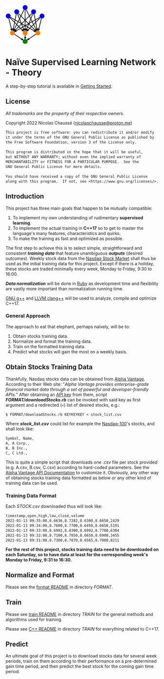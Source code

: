 ![Supervised Learning Logo](logoDigraph.png)

# Naïve Supervised Learning Network - Theory

A step-by-step tutorial is available in [Getting Started](GETTING_STARTED.md).

## License

*All trademarks are the property of their respective owners.*

Copyright 2022 Nicolas Chaussé (nicolaschausse@proton.me)

    This project is free software: you can redistribute it and/or modify
    it under the terms of the GNU General Public License as published by
    the Free Software Foundation, version 3 of the License only.

    This program is distributed in the hope that it will be useful,
    but WITHOUT ANY WARRANTY; without even the implied warranty of
    MERCHANTABILITY or FITNESS FOR A PARTICULAR PURPOSE.  See the
    GNU General Public License for more details.

    You should have received a copy of the GNU General Public License
    along with this program.  If not, see <https://www.gnu.org/licenses/>.

## Introduction

This project has three main goals that happen to be mutually compatible:

1. To implement my own understanding of rudimentary **supervised learning**.
1. To implement the actual training in **C++17** so to get to master the language's many features, characteristics and quirks.
1. To make the training as fast and optimized as possible.

The first step to achieve this is to select simple, straightforward and consistent ***training data*** that feature unambiguous ***outputs*** (desired outcomes). Weekly stock data from the [Nasdaq Stock Market](https://www.nasdaq.com/) shall thus be used as the initial training data for this project. Except if there is a holiday, these stocks are traded minimally every week, Monday to Friday, 9:30 to 16:00. 

***Data normalization*** will be done in [Ruby](https://www.ruby-lang.org) as development time and flexibility are vastly more important than normalization running time.

[GNU g++](https://gcc.gnu.org) and [LLVM clang++](https://clang.llvm.org) will be used to analyze, compile and optimize C++17.

### General Approach

The approach to eat that elephant, perhaps naïvely, will be to:

1. Obtain stocks training data.
1. Normalize and format the training data.
1. Train on the formatted training data.
1. Predict what stocks will gain the most on a weekly basis.

## Obtain Stocks Training Data

Thankfully, Nasdaq stocks data can be obtained from [Alpha Vantage](https://www.alphavantage.co). According to their Web site: "*Alpha Vantage provides enterprise-grade financial market data through a set of powerful and developer-friendly APIs.*" After obtaining an [API key](https://www.alphavantage.co/support) from them, script ***FORMAT/downloadStocks.rb*** can be invoked with said key as first argument and a redirected (`<`) list of desired stocks, e.g.:

```
$ FORMAT/downloadStocks.rb KEYKEYKEY < stock_list.csv
```

Where ***stock_list.csv*** could list for example the [Nasdaq-100](https://www.nasdaq.com/market-activity/quotes/nasdaq-ndx-index)'s stocks, and shall look like:

```
Symbol, Name,
A, A Corp.,
B, B Inc.,
C, C Ltd.,
```

This is quite a simple script that downloads one .csv file per stock provided (e.g. A.csv, B.csv, C.csv) according to hard-coded parameters. See the [Alpha Vantage API Documentation](https://www.alphavantage.co/documentation/) to customize it. Obviously, any other way of obtaining stocks training data formatted as below or any other kind of training data can be used.

### Training Data Format

Each *STOCK.csv* downloaded thus will look like:

```
timestamp,open,high,low,close,volume
2022-01-13 09:35:00,8.6636,8.7282,8.6300,8.6650,2429
2022-01-13 09:34:00,8.7600,8.7700,8.6450,8.6650,5191
2022-01-13 09:33:00,8.6992,8.8300,8.6992,8.7700,6304
2022-01-13 09:32:00,8.7100,8.7850,8.6650,8.6900,3455
2022-01-13 09:31:00,8.7300,8.7870,8.6565,8.7000,8211
```

**For the rest of this project, stocks training data need to be downloaded on each Saturday, so to have data at least for the corresponding week's Monday to Friday, 9:31 to 16:30.**

## Normalize and Format

Please see the [format README](FORMAT/README.md) in directory *FORMAT*.

## Train

Please see [train README](TRAIN/README.md) in directory *TRAIN* for the general methods and algorithms used for training.

Please see [C++ README](TRAIN/README_CPP.md) in directory *TRAIN* for everything related to C++17.

## Predict

An ultimate goal of this project is to download stocks data for several week periods, train on them according to their performance on a pre-determined gain time period, and then predict the best stock for the coming gain time period.